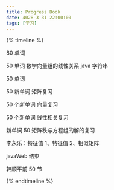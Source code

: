```yaml
---
title: Progress Book
date: 4028-3-31 22:00:00
tags: [学习]
---
```


{% timeline %}

<!-- node 2023 年 4 月 24 日 -->

80 单词

<!-- node 2023 年 4 月 25 日 -->

50 单词
数学向量组的线性关系
java 字符串

<!-- node 2023 年 4 月 26 日 -->

50 单词

<!-- node 2023 年 5 月 9 日 -->

50 新单词
矩阵复习

<!-- node 2023 年 5 月 10 日 -->

50 个新单词
向量复习

<!-- node 2023 年 5 月 11 日 -->

50 个新单词
线性相关复习

<!-- node 2023 年 5 月 12 日 -->

新单词 50
矩阵秩与方程组的解的复习

<!-- node 2023 年 6 月 1 日 -->

李永乐：特征值 1、特征值 2、相似矩阵

<!-- node 2023 年 6 月 19 日 -->

javaWeb 结束

<!-- node 2023 年 6 月 20 日 -->

韩顺平前 50 节

{% endtimeline %}
